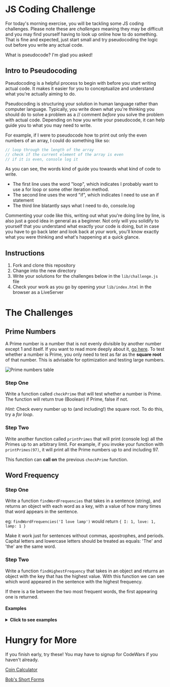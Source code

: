 
# JS Coding Challenge 

For today's morning exercise, you will be tackling some JS coding challenges. Please note these are _challenges_ meaning they may be difficult and you may find yourself having to look up online how to do something. That is fine and expected, just start small and try pseudocoding the logic out before you write any actual code. 

What is pseudocode? I'm glad you asked! 

## Intro to Pseudocoding

Pseudocoding is a helpful process to begin with before you start writing actual code. It makes it easier for you to conceptualize and understand what you're actually aiming to do.

Pseudocoding is structuring your solution in human language rather than computer language. Typically, you write down what you're thinking you should do to solve a problem as a // comment _before_ you solve the problem with actual code. Depending on how you write your pseudocode, it can help guide you to what you may need to write.

For example, if I were to pseudocode how to print out only the even numbers of an array, I could do something like so: 

```javascript
// loop through the length of the array 
// check if the current element of the array is even 
// if it is even, console log it 
```

As you can see, the words kind of guide you towards what kind of code to write. 

- The first line uses the word "loop", which indicates I probably want to use a for loop or some other iteration method. 
- The second line uses the word "if", which indicates I need to use an if statement 
- The third line blatantly says what I need to do, console.log 

Commenting your code like this, writing out what you're doing line by line, is also just a good idea in general as a beginner. Not only will you solidify to yourself that you understand what exactly your code is doing, but in case you have to go back later and look back at your work, you'll know exactly what you were thinking and what's happening at a quick glance. 

## Instructions 

1. Fork and clone this repository 
1. Change into the new directory 
1. Write your solutions for the challenges below in the `lib/challenge.js` file 
1. Check your work as you go by opening your `lib/index.html` in the browser as a LiveServer 

# The Challenges

## Prime Numbers 

A Prime number is a number that is not evenly divisible by another number except 1 and itself. If you want to read more deeply about it, [go here](https://en.wikipedia.org/wiki/Prime_number). To test whether a number is Prime, you only need to test as far as the **square root** of that number. This is advisable for optimization and testing large numbers.

![Prime numbers table](https://media.giphy.com/media/a1DcwyGtpLG9O/giphy.gif)

### Step One

Write a function called `checkPrime` that will test whether a number is Prime. The function will return true (Boolean) if Prime, false if not.

_Hint:_ Check every number up to (and including!) the square root. To do this, try a _for loop_.

### Step Two
Write another function called `printPrimes` that will print (console log) all the Primes up to an arbitrary limit. For example, if you invoke your function with `printPrimes(97)`, it will print all the Prime numbers up to and including 97.

This function can **call on** the previous `checkPrime` function. 

## Word Frequency 

### Step One

Write a function `findWordFrequencies` that takes in a sentence (string), and returns an object with each word as a key, with a value of how many times that word appears in the sentence.

eg: `findWordFrequencies('I love lamp')` would return `{ I: 1, love: 1, lamp: 1 }`

Make it work just for sentences without commas, apostrophes, and periods. Capital letters and lowercase letters should be treated as equals: 'The' and 'the' are the same word.

### Step Two

Write a function `findHighestFrequency` that takes in an object and returns an object with the key that has the highest value. With this function we can see which word appeared in the sentence with the highest frequency.

If there is a tie between the two most frequent words, the first appearing one is returned.

#### Examples

<details><summary><strong>Click to see examples</strong></summary><p>

**"The world is all that is the case"**

```javascript
const freqs = findWordFrequencies('The world is all that is the case'));

console.log(freqs);
```

> => { the: 2, world: 1, is: 2, all: 1, that: 1, case: 1 }


```javascript
const freqs = findWordFrequencies('The world is all that is the case');

console.log(findHighestFrequency(freqs));
```

> => { the: 2 }

**"That that is is that that is not is not"**

```javascript
const freqs = findWordFrequencies('That that is is that that is not is not');

console.log(freqs);
```

> => { that: 4, is: 4, not: 2 }

```javascript
const freqs = findWordFrequencies('That that is is that that is not is not');

console.log(findHighestFrequency(freqs));
```

> => { that: 4 }

**"hi"**

```javascript
const freqs = findWordFrequencies('hi');

console.log(freqs);
```

> => { hi: 1 }


```javascript
const freqs = findWordFrequencies('hi');

console.log(findHighestFrequency(freqs));
```

> => { hi: 1 }

</p></details>

# Hungry for More

If you finish early, try these! You may have to signup for CodeWars if you haven't already.

[Coin Calculator](https://www.codewars.com/kata/calculator-coin-combination)

[Bob's Short Forms](https://www.codewars.com/kata/bobs-short-forms)
